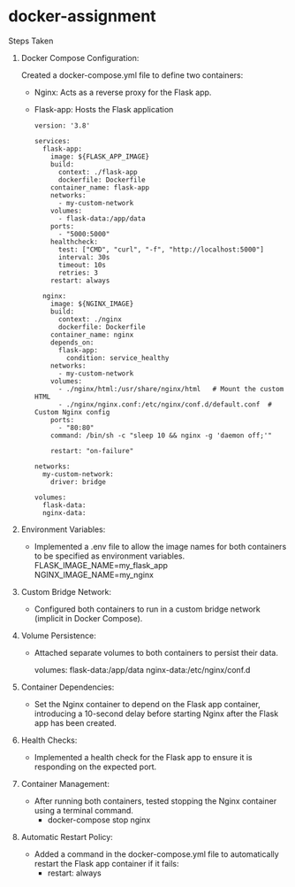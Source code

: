 # docker-assignment
Steps Taken
1. Docker Compose Configuration:

    Created a docker-compose.yml file to define two containers:
      - Nginx: Acts as a reverse proxy for the Flask app.
      - Flask-app: Hosts the Flask application

            version: '3.8'
            
            services:
              flask-app:
                image: ${FLASK_APP_IMAGE}
                build:
                  context: ./flask-app
                  dockerfile: Dockerfile
                container_name: flask-app
                networks:
                  - my-custom-network
                volumes:
                  - flask-data:/app/data
                ports:
                  - "5000:5000"
                healthcheck:
                  test: ["CMD", "curl", "-f", "http://localhost:5000"]
                  interval: 30s
                  timeout: 10s
                  retries: 3
                restart: always
            
              nginx:
                image: ${NGINX_IMAGE}
                build:
                  context: ./nginx
                  dockerfile: Dockerfile
                container_name: nginx
                depends_on:
                  flask-app:
                    condition: service_healthy
                networks:
                  - my-custom-network
                volumes:
                  - ./nginx/html:/usr/share/nginx/html   # Mount the custom HTML
                  - ./nginx/nginx.conf:/etc/nginx/conf.d/default.conf  # Custom Nginx config
                ports:
                  - "80:80"
                command: /bin/sh -c "sleep 10 && nginx -g 'daemon off;'"
            
                restart: "on-failure"
            
            networks:
              my-custom-network:
                driver: bridge
            
            volumes:
              flask-data:
              nginx-data:
2. Environment Variables:
    -  Implemented a .env file to allow the image names for both containers to be specified as environment variables.
              FLASK_IMAGE_NAME=my_flask_app
              NGINX_IMAGE_NAME=my_nginx
3. Custom Bridge Network:
    - Configured both containers to run in a custom bridge network (implicit in Docker Compose).
4. Volume Persistence:
    - Attached separate volumes to both containers to persist their data.
      
        volumes:
          flask-data:/app/data
          nginx-data:/etc/nginx/conf.d
5. Container Dependencies:

    - Set the Nginx container to depend on the Flask app container, introducing a 10-second delay before starting Nginx after the Flask app has been created.
6. Health Checks:

    - Implemented a health check for the Flask app to ensure it is responding on the expected port.
7. Container Management:
    - After running both containers, tested stopping the Nginx container using a terminal command.
      - docker-compose stop nginx
     
8. Automatic Restart Policy:

    - Added a command in the docker-compose.yml file to automatically restart the Flask app container if it fails: 
      - restart: always
 


